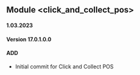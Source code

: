 ## Module <click_and_collect_pos>

#### 1.03.2023
#### Version 17.0.1.0.0
#### ADD

- Initial commit for Click and Collect POS
